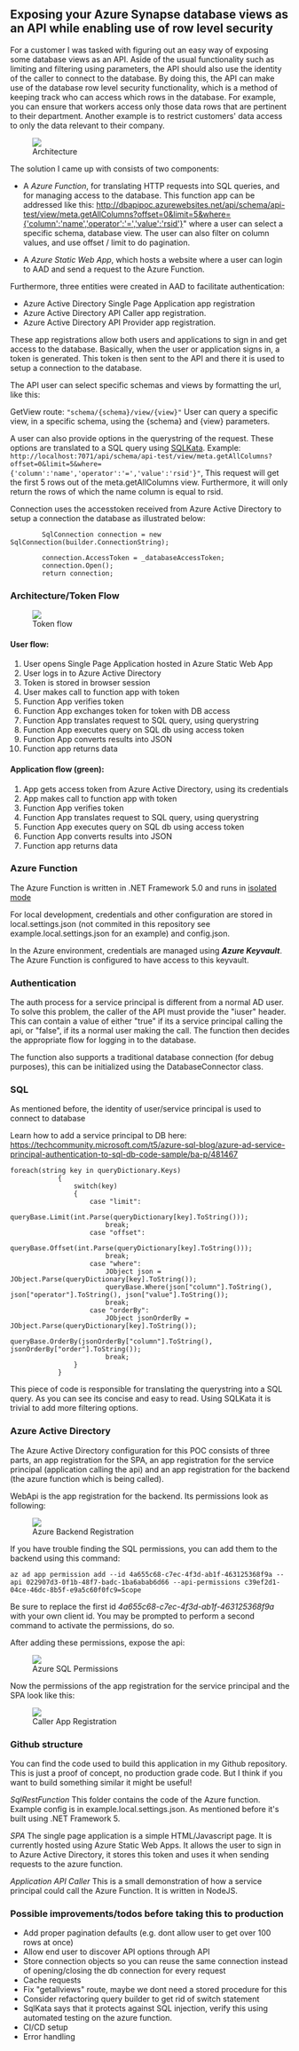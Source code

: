 ## Exposing your Azure Synapse database views as an API while enabling use of row level security
For a customer I was tasked with figuring out an easy way of exposing some database views as an API. Aside of the usual functionality such as limiting and filtering using parameters, the API should also use the identity of the caller to connect to the database. By doing this, the API can make use of the database row level security functionality, which is a method of keeping track who can access which rows in the database.  For example, you can ensure that workers access only those data rows that are pertinent to their department. Another example is to restrict customers' data access to only the data relevant to their company. 


<figure> 
        <img src="/assets/images/func-architecture.png" />
        <figcaption>Architecture</figcaption>
</figure>



The solution I came up with consists of two components:

- A *Azure Function*, for translating HTTP requests into SQL queries, and for managing access to the database. This function app can be addressed like this: http://dbapipoc.azurewebsites.net/api/schema/api-test/view/meta.getAllColumns?offset=0&limit=5&where={'column':'name','operator':'=','value':'rsid'}" where a user can select a specific schema, database view. The user can also filter on column values, and use offset / limit to do pagination.

- A *Azure Static Web App*, which hosts a website where a user can login to AAD and send a request to the Azure Function.

Furthermore, three entities were created in AAD to facilitate authentication:

- Azure Active Directory Single Page Application app registration
- Azure Active Directory API Caller app registration.
- Azure Active Directory API Provider app registration. 

These app registrations allow both users and applications to sign in and get access to the database. Basically, when the user or application signs in, a token is generated. This token is then sent to the API and there it is used to setup a connection to the database.

The API user can select specific schemas and views by formatting the url, like this:

GetView route:
`"schema/{schema}/view/{view}"`
User can query a specific view, in a specific schema, using the {schema} and {view} parameters. 

A user can also provide options in the querystring of the request. These options are translated to a SQL query using [SQLKata](https://sqlkata.com/docs).
Example: `http://localhost:7071/api/schema/api-test/view/meta.getAllColumns?offset=0&limit=5&where={'column':'name','operator':'=','value':'rsid'}"`,
This request will get the first 5 rows out of the meta.getAllColumns view. Furthermore, it will only return the rows of which the name column is equal to rsid. 

Connection uses the accesstoken received from Azure Active Directory to setup a connection the database as illustrated below: 

```   
        SqlConnection connection = new SqlConnection(builder.ConnectionString);
    
        connection.AccessToken = _databaseAccessToken;
        connection.Open();
        return connection;
```


### Architecture/Token Flow



<figure> 
        <img src="/assets/images/tokenflow.png" />
        <figcaption>Token flow</figcaption>
</figure>

#### User flow: 
1. User opens Single Page Application hosted in Azure Static Web App
2. User logs in to Azure Active Directory 
3. Token is stored in browser session
4. User makes call to function app with token
5. Function App verifies token
6. Function App exchanges token for token with DB access
7. Function App translates request to SQL query, using querystring
8. Function App executes query on SQL db using access token
9. Function App converts results into JSON
10. Function app returns data

#### Application flow (green):
1. App gets access token from Azure Active Directory, using its credentials
2. App makes call to function app with token
3. Function App verifies token
4. Function App translates request to SQL query, using querystring
8. Function App executes query on SQL db using access token
6. Function App converts results into JSON
7. Function app returns data

### Azure Function
The Azure Function is written in .NET Framework 5.0 and runs in [isolated mode](https://docs.microsoft.com/en-us/azure/azure-functions/dotnet-isolated-process-guide)

For local development, credentials and other configuration are stored in local.settings.json (not commited in this repository see example.local.settings.json for an example) and config.json.

In the Azure environment, credentials are managed using ***Azure Keyvault***.  The Azure Function is configured to have access to this keyvault.


### Authentication
The auth process for a service principal is different from a normal AD user. To solve this problem, the caller of the API must provide the "iuser" header. This can contain a value of either "true" if its a service principal calling the api, or "false", if its a normal user making the call. The function then decides the appropriate flow for logging in to the database.

The function also supports a traditional database connection (for debug purposes), this can be initialized using the DatabaseConnector class.

### SQL
As mentioned before, the identity of user/service principal is used to connect to database

Learn how to add a service principal to DB here:
https://techcommunity.microsoft.com/t5/azure-sql-blog/azure-ad-service-principal-authentication-to-sql-db-code-sample/ba-p/481467 

``` 
foreach(string key in queryDictionary.Keys)
            {
                switch(key)
                {
                    case "limit":
                        queryBase.Limit(int.Parse(queryDictionary[key].ToString()));
                        break;
                    case "offset":
                        queryBase.Offset(int.Parse(queryDictionary[key].ToString()));
                        break;
                    case "where":
                        JObject json = JObject.Parse(queryDictionary[key].ToString());
                        queryBase.Where(json["column"].ToString(), json["operator"].ToString(), json["value"].ToString());
                        break;
                    case "orderBy":
                        JObject jsonOrderBy = JObject.Parse(queryDictionary[key].ToString());
                        queryBase.OrderBy(jsonOrderBy["column"].ToString(), jsonOrderBy["order"].ToString());
                        break;
                }
            }
```
This piece of code is responsible for translating the querystring into a SQL query. As you can see its concise and easy to read.
Using SQLKata it is trivial to add more filtering options. 

### Azure Active Directory
The Azure Active Directory configuration for this POC consists of three parts, an app registration for the SPA, an app registration for the service principal (application calling the api) and an app registration for the backend (the azure function which is being called).

WebApi is the app registration for the backend. Its permissions look as following: 

<figure> 
        <img src="/assets/images/backendreg.png" />
        <figcaption>Azure Backend Registration</figcaption>
</figure>

If you have trouble finding the SQL permissions, you can add them to the backend using this command: 

```az ad app permission add --id 4a655c68-c7ec-4f3d-ab1f-463125368f9a --api 022907d3-0f1b-48f7-badc-1ba6abab6d66 --api-permissions c39ef2d1-04ce-46dc-8b5f-e9a5c60f0fc9=Scope```

Be sure to replace the first id *4a655c68-c7ec-4f3d-ab1f-463125368f9a* with your own client id. You may be prompted to perform a second command to activate the permissions, do so.

After adding these permissions, expose the api:


<figure> 
        <img src="/assets/images/azuresqlperm.png" />
        <figcaption>Azure SQL Permissions</figcaption>
</figure>

Now the permissions of the app registration for the service principal and the SPA look like this: 


<figure> 
        <img src="/assets/images/callerappreg.png" />
        <figcaption>Caller App Registration</figcaption>
</figure>


### Github structure
You can find the code used to build this application in my Github repository. This is just a proof of concept, no production grade code. But I think if you want to build something similar it might be useful!

*SqlRestFunction*
This folder contains the code of the Azure function. Example config is in example.local.settings.json. As mentioned before it's built using  .NET Framework 5.

*SPA*
The single page application is a simple HTML/Javascript page. It is currently hosted using Azure Static Web Apps. It allows the user to sign in to Azure Active Directory, it stores this token and uses it when sending requests to the azure function.

*Application API Caller*
This is a small demonstration of how a service principal could call the Azure Function. It is written in NodeJS.

### Possible improvements/todos before taking this to production
- Add proper pagination defaults (e.g. dont allow user to get over 100 rows at once)
- Allow end user to discover API options through API
- Store connection objects so you can reuse the same connection instead of opening/closing the db connection for every request
- Cache requests
- Fix "getallviews" route, maybe we dont need a stored procedure for this
- Consider refactoring query builder to get rid of switch statement
- SqlKata says that it protects against SQL injection, verify this using automated testing on the azure function.
- CI/CD setup
- Error handling
